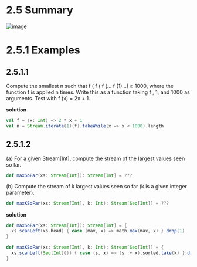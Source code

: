 # 2.5 Summary

![image](https://user-images.githubusercontent.com/13671946/73851710-5010bd00-4871-11ea-9979-0d437e4c7549.png)

# 2.5.1 Examples

## 2.5.1.1
Compute the smallest n such that f ( f ( f (... f (1)...) ≥ 1000, where the function f is
applied n times. Write this as a function taking f , 1, and 1000 as arguments. Test with f (x) = 2x + 1.

**solution**
```scala
val f = (x: Int) => 2 * x + 1
val n = Stream.iterate(1)(f).takeWhile(x => x < 1000).length
```

## 2.5.1.2

(a) For a given Stream[Int], compute the stream of the largest values seen so far.

```scala
def maxSoFar(xs: Stream[Int]): Stream[Int] = ???
```

(b) Compute the stream of k largest values seen so far (k is a given integer parameter).

```scala
def maxKSoFar(xs: Stream[Int], k: Int): Stream[Seq[Int]] = ???
```

**solution**
```scala
def maxSoFar(xs: Stream[Int]): Stream[Int] = {
  xs.scanLeft(xs.head) { case (max, x) => math.max(max, x) }.drop(1)
}
  
def maxKSoFar(xs: Stream[Int], k: Int): Stream[Seq[Int]] = {
  xs.scanLeft(Seq[Int]()) { case (s, x) => (s :+ x).sorted.take(k) }.drop(1)
}
```
